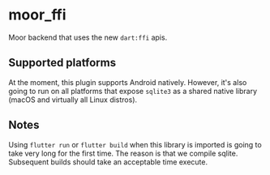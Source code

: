 # moor_ffi

Moor backend that uses the new `dart:ffi` apis.

## Supported platforms
At the moment, this plugin supports Android natively. However, it's also going to run on all
platforms that expose `sqlite3` as a shared native library (macOS and virtually all Linux
distros).

## Notes

Using `flutter run` or `flutter build` when this library is imported is going to take very long for
the first time. The reason is that we compile sqlite. Subsequent builds should take an acceptable
time execute.